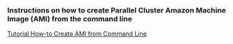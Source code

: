 ### Instructions on how to create Parallel Cluster Amazon Machine Image (AMI) from the command line

<a href="https://docs.aws.amazon.com/parallelcluster/latest/ug/building-custom-ami-v3.html">Tutorial How-to Create AMI from Command Line</a>
